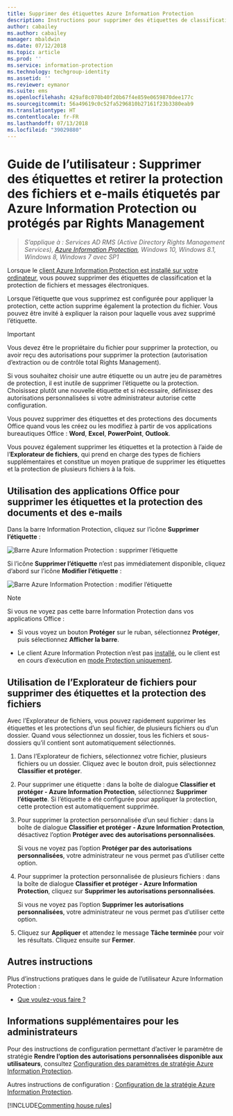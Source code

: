 ```yaml
---
title: Supprimer des étiquettes Azure Information Protection
description: Instructions pour supprimer des étiquettes de classification et la protection des fichiers qui ont été étiquetés par Azure Information Protection ou protégés par Rights Management.
author: cabailey
ms.author: cabailey
manager: mbaldwin
ms.date: 07/12/2018
ms.topic: article
ms.prod: ''
ms.service: information-protection
ms.technology: techgroup-identity
ms.assetid: ''
ms.reviewer: eymanor
ms.suite: ems
ms.openlocfilehash: 429af8c070b40f20b67f4e859e0659870dee177c
ms.sourcegitcommit: 56a49619c0c52fa5296810b27161f23b3380eab9
ms.translationtype: HT
ms.contentlocale: fr-FR
ms.lasthandoff: 07/13/2018
ms.locfileid: "39029880"
---
```

# <a name="user-guide-remove-labels-and-protection-from-files-and-emails-that-have-been-labeled-by-azure-information-protection-or-protected-by-rights-management"></a>Guide de l’utilisateur : Supprimer des étiquettes et retirer la protection des fichiers et e-mails étiquetés par Azure Information Protection ou protégés par Rights Management

>*S’applique à : Services AD RMS (Active Directory Rights Management Services), [Azure Information Protection](https://azure.microsoft.com/pricing/details/information-protection), Windows 10, Windows 8.1, Windows 8, Windows 7 avec SP1*

Lorsque le [client Azure Information Protection est installé sur votre ordinateur](install-client-app.md), vous pouvez supprimer des étiquettes de classification et la protection de fichiers et messages électroniques.

Lorsque l’étiquette que vous supprimez est configurée pour appliquer la protection, cette action supprime également la protection du fichier. Vous pouvez être invité à expliquer la raison pour laquelle vous avez supprimé l’étiquette.

> [!IMPORTANT]
> Vous devez être le propriétaire du fichier pour supprimer la protection, ou avoir reçu des autorisations pour supprimer la protection (autorisation d’extraction ou de contrôle total Rights Management).

Si vous souhaitez choisir une autre étiquette ou un autre jeu de paramètres de protection, il est inutile de supprimer l’étiquette ou la protection. Choisissez plutôt une nouvelle étiquette et si nécessaire, définissez des autorisations personnalisées si votre administrateur autorise cette configuration. 

Vous pouvez supprimer des étiquettes et des protections des documents Office quand vous les créez ou les modifiez à partir de vos applications bureautiques Office : **Word**, **Excel**, **PowerPoint**, **Outlook**. 

Vous pouvez également supprimer les étiquettes et la protection à l’aide de l’**Explorateur de fichiers**, qui prend en charge des types de fichiers supplémentaires et constitue un moyen pratique de supprimer les étiquettes et la protection de plusieurs fichiers à la fois.

## <a name="using-office-apps-to-remove-labels-and-protection-from-documents-and-emails"></a>Utilisation des applications Office pour supprimer les étiquettes et la protection des documents et des e-mails

Dans la barre Information Protection, cliquez sur l’icône **Supprimer l’étiquette** :

![Barre Azure Information Protection : supprimer l’étiquette](../media/delete-label.png)

Si l’icône **Supprimer l’étiquette** n’est pas immédiatement disponible, cliquez d’abord sur l’icône **Modifier l’étiquette** :

![Barre Azure Information Protection : modifier l’étiquette](../media/edit-label.png)

> [!NOTE]
> Si vous ne voyez pas cette barre Information Protection dans vos applications Office :
>
> - Si vous voyez un bouton **Protéger** sur le ruban, sélectionnez **Protéger**, puis sélectionnez **Afficher la barre**.
> 
> - Le client Azure Information Protection n’est pas [installé](install-client-app.md), ou le client est en cours d’exécution en [mode Protection uniquement](client-protection-only-mode.md).

## <a name="using-file-explorer-to-remove-labels-and-protection-from-files"></a>Utilisation de l’Explorateur de fichiers pour supprimer des étiquettes et la protection des fichiers

Avec l’Explorateur de fichiers, vous pouvez rapidement supprimer les étiquettes et les protections d’un seul fichier, de plusieurs fichiers ou d’un dossier. Quand vous sélectionnez un dossier, tous les fichiers et sous-dossiers qu’il contient sont automatiquement sélectionnés. 

1. Dans l’Explorateur de fichiers, sélectionnez votre fichier, plusieurs fichiers ou un dossier. Cliquez avec le bouton droit, puis sélectionnez **Classifier et protéger**.

2. Pour supprimer une étiquette : dans la boîte de dialogue **Classifier et protéger - Azure Information Protection**, sélectionnez **Supprimer l’étiquette**. Si l’étiquette a été configurée pour appliquer la protection, cette protection est automatiquement supprimée.

3. Pour supprimer la protection personnalisée d’un seul fichier : dans la boîte de dialogue **Classifier et protéger - Azure Information Protection**, désactivez l’option **Protéger avec des autorisations personnalisées**. 
    
    Si vous ne voyez pas l’option **Protéger par des autorisations personnalisées**, votre administrateur ne vous permet pas d’utiliser cette option.
    
4. Pour supprimer la protection personnalisée de plusieurs fichiers : dans la boîte de dialogue **Classifier et protéger - Azure Information Protection**, cliquez sur **Supprimer les autorisations personnalisées**.
    
    Si vous ne voyez pas l’option **Supprimer les autorisations personnalisées**, votre administrateur ne vous permet pas d’utiliser cette option.

5. Cliquez sur **Appliquer** et attendez le message **Tâche terminée** pour voir les résultats. Cliquez ensuite sur **Fermer**.


## <a name="other-instructions"></a>Autres instructions
Plus d’instructions pratiques dans le guide de l’utilisateur Azure Information Protection :

- [Que voulez-vous faire ?](client-user-guide.md#what-do-you-want-to-do)

## <a name="additional-information-for-administrators"></a>Informations supplémentaires pour les administrateurs    
Pour des instructions de configuration permettant d’activer le paramètre de stratégie **Rendre l’option des autorisations personnalisées disponible aux utilisateurs**, consultez [Configuration des paramètres de stratégie Azure Information Protection](../deploy-use/configure-policy-settings.md).

Autres instructions de configuration : [Configuration de la stratégie Azure Information Protection](../deploy-use/configure-policy.md).


[!INCLUDE[Commenting house rules](../includes/houserules.md)]